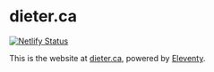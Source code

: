 # dieter.ca

[![Netlify Status](https://api.netlify.com/api/v1/badges/7be543b4-b4dd-4708-8748-80ca862ad17f/deploy-status)](https://app.netlify.com/sites/genuine-flan-c90ac1/deploys)

This is the website at [dieter.ca](https://dieter.ca/), powered by [Eleventy](https://www.11ty.dev/).

